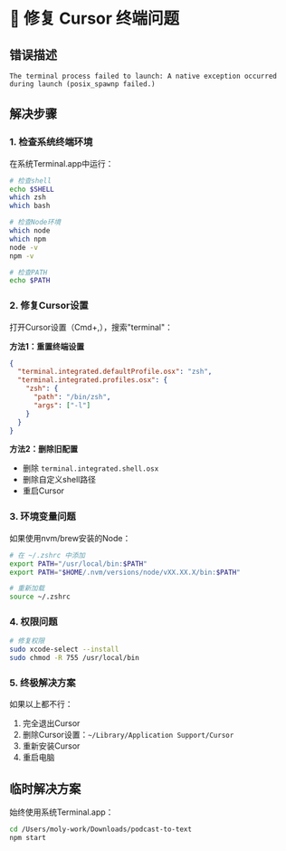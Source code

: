 # 🔧 修复 Cursor 终端问题

## 错误描述
```
The terminal process failed to launch: A native exception occurred during launch (posix_spawnp failed.)
```

## 解决步骤

### 1. 检查系统终端环境
在系统Terminal.app中运行：
```bash
# 检查shell
echo $SHELL
which zsh
which bash

# 检查Node环境
which node
which npm
node -v
npm -v

# 检查PATH
echo $PATH
```

### 2. 修复Cursor设置
打开Cursor设置（Cmd+,），搜索"terminal"：

**方法1：重置终端设置**
```json
{
  "terminal.integrated.defaultProfile.osx": "zsh",
  "terminal.integrated.profiles.osx": {
    "zsh": {
      "path": "/bin/zsh",
      "args": ["-l"]
    }
  }
}
```

**方法2：删除旧配置**
- 删除 `terminal.integrated.shell.osx`
- 删除自定义shell路径
- 重启Cursor

### 3. 环境变量问题
如果使用nvm/brew安装的Node：
```bash
# 在 ~/.zshrc 中添加
export PATH="/usr/local/bin:$PATH"
export PATH="$HOME/.nvm/versions/node/vXX.XX.X/bin:$PATH"

# 重新加载
source ~/.zshrc
```

### 4. 权限问题
```bash
# 修复权限
sudo xcode-select --install
sudo chmod -R 755 /usr/local/bin
```

### 5. 终极解决方案
如果以上都不行：
1. 完全退出Cursor
2. 删除Cursor设置：`~/Library/Application Support/Cursor`
3. 重新安装Cursor
4. 重启电脑

## 临时解决方案
始终使用系统Terminal.app：
```bash
cd /Users/moly-work/Downloads/podcast-to-text
npm start
```
